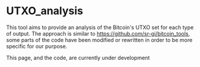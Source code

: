 # UTXO_analysis

This tool aims to provide an analysis of the Bitcoin's UTXO set for each type of output.
The approach is similar to https://github.com/sr-gi/bitcoin_tools, some parts of the code have been modified or rewritten in order to be more specific for our purpose. 

This page, and the code, are currently under development

